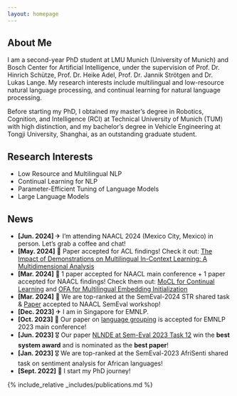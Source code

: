 ```yaml
---
layout: homepage
---
```


## About Me

I am a second-year PhD student at LMU Munich (University of Munich) and Bosch Center for Artificial Intelligence, under the supervision of Prof. Dr. Hinrich Schütze, Prof. Dr. Heike Adel, Prof. Dr. Jannik Strötgen and Dr. Lukas Lange. My research interests include multilingual and low-resource natural language processing, and continual learning for natural language processing.

Before starting my PhD, I obtained my master’s degree in Robotics, Cognition, and Intelligence (RCI) at Technical University of Munich (TUM) with high distinction, and my bachelor’s degree in Vehicle Engineering at Tongji University, Shanghai, as an outstanding graduate student.

## Research Interests

- Low Resource and Multilingual NLP
- Continual Learning for NLP
- Parameter-Efficient Tuning of Language Models
- Large Language Models

## News
- **[Jun. 2024]** ✈ I’m attending NAACL 2024 (Mexico City, Mexico) in person. Let’s grab a coffee and chat!
- **[May. 2024]** 🎉 Paper accepted for ACL findings! Check it out: [The Impact of Demonstrations on Multilingual In-Context Learning: A Multidimensional Analysis](https://arxiv.org/abs/2402.12976)
- **[Mar. 2024]** 🎉 1 paper accepted for NAACL main conference + 1 paper accepted for NAACL findings! Check them out: [MoCL for Continual Learning](https://arxiv.org/abs/2404.00790) and [OFA for Multilingual Embedding Initialization](https://arxiv.org/abs/2311.08849)
- **[Mar. 2024]** 🎉 We are top-ranked at the SemEval-2024 STR shared task & [Paper](https://arxiv.org/abs/2404.01490) accepted to NAACL SemEval workshop!
- **[Dec. 2023]** ✈ I am in Singapore for EMNLP.
- **[Oct. 2023]** 🎉 Our paper on [language grouping](https://aclanthology.org/2023.emnlp-main.282/) is accepted for EMNLP 2023 main conference!
- **[Jun. 2023]** 🎖 Our paper [NLNDE at Sem-Eval 2023 Task 12](https://aclanthology.org/2023.semeval-1.68/) win the **best system award** and is nominated as the **best paper**!
- **[Jan. 2023]** 🎖 We are top-ranked at the SemEval-2023 AfriSenti shared task on sentiment analysis for African languages!
- **[Sept. 2022]** 📍 I start my PhD journey!

{% include_relative _includes/publications.md %}
